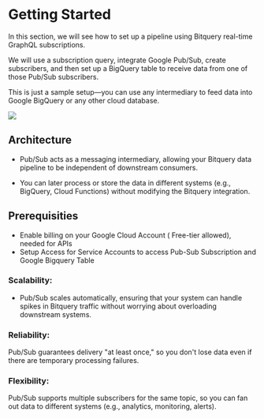 # Getting Started

In this section, we will see how to set up a pipeline using Bitquery real-time GraphQL subscriptions.

We will use a subscription query, integrate Google Pub/Sub, create subscribers, and then set up a BigQuery table to receive data from one of those Pub/Sub subscribers.

This is just a sample setup—you can use any intermediary to feed data into Google BigQuery or any other cloud database.

![](/img/diagrams/bigquery.png)

## Architecture

- Pub/Sub acts as a messaging intermediary, allowing your Bitquery data pipeline to be independent of downstream consumers.

- You can later process or store the data in different systems (e.g., BigQuery, Cloud Functions) without modifying the Bitquery integration.

## Prerequisities

- Enable billing on your Google Cloud Account ( Free-tier allowed), needed for APIs
- Setup Access for Service Accounts to access Pub-Sub Subscription and Google Bigquery Table

### Scalability:

- Pub/Sub scales automatically, ensuring that your system can handle spikes in Bitquery traffic without worrying about overloading downstream systems.

### Reliability:

Pub/Sub guarantees delivery "at least once," so you don't lose data even if there are temporary processing failures.

### Flexibility:

Pub/Sub supports multiple subscribers for the same topic, so you can fan out data to different systems (e.g., analytics, monitoring, alerts).
